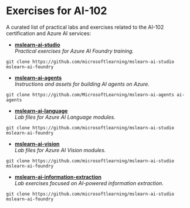 # Exercises for AI-102

A curated list of practical labs and exercises related to the AI-102 certification and Azure AI services:




- [**mslearn-ai-studio**](https://github.com/MicrosoftLearning/mslearn-ai-studio)  
  *Practical exercises for Azure AI Foundry training.*

```
git clone https://github.com/microsoftlearning/mslearn-ai-studio mslearn-ai-foundry
```

- [**mslearn-ai-agents**](https://github.com/MicrosoftLearning/mslearn-ai-agents)  
  *Instructions and assets for building AI agents on Azure.*

```
git clone https://github.com/MicrosoftLearning/mslearn-ai-agents ai-agents
```

- [**mslearn-ai-language**](https://github.com/MicrosoftLearning/mslearn-ai-language)  
  *Lab files for Azure AI Language modules.*

```
git clone https://github.com/microsoftlearning/mslearn-ai-studio mslearn-ai-foundry
```

- [**mslearn-ai-vision**](https://github.com/MicrosoftLearning/mslearn-ai-vision)  
  *Lab files for Azure AI Vision modules.*

```
git clone https://github.com/microsoftlearning/mslearn-ai-studio mslearn-ai-foundry
```

- [**mslearn-ai-information-extraction**](https://github.com/MicrosoftLearning/mslearn-ai-information-extraction)  
  *Lab exercises focused on AI-powered information extraction.*

```
git clone https://github.com/microsoftlearning/mslearn-ai-studio mslearn-ai-foundry
```
